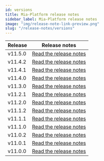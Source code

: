 ```yaml
---
id: versions
title: Mia-Platform release notes
sidebar_label: Mia-Platform release notes
image: "img/release-note-link-preview.png"
slug: "/release-notes/versions"
---
```

| Release | Release notes                              |
|---------|--------------------------------------------|
| v11.5.0 | [Read the release notes](/release-notes/v11.5.0.md) |
| v11.4.2 | [Read the release notes](/release-notes/v11.4.2.md) |
| v11.4.1 | [Read the release notes](/release-notes/v11.4.1.md) |
| v11.4.0 | [Read the release notes](/release-notes/v11.4.0.md) |
| v11.3.0 | [Read the release notes](/release-notes/v11.3.0.md) |
| v11.2.1 | [Read the release notes](/release-notes/v11.2.1.md) |
| v11.2.0 | [Read the release notes](/release-notes/v11.2.0.md) |
| v11.1.2 | [Read the release notes](/release-notes/v11.1.2.md) |
| v11.1.1 | [Read the release notes](/release-notes/v11.1.1.md) |
| v11.1.0 | [Read the release notes](/release-notes/v11.1.0.md) |
| v11.0.2 | [Read the release notes](/release-notes/v11.0.2.md) |
| v11.0.1 | [Read the release notes](/release-notes/v11.0.1.md) |
| v11.0.0 | [Read the release notes](/release-notes/v11.0.0.md) |